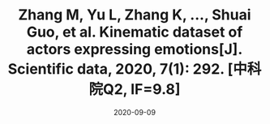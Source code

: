 ---
layout: post
title:  "Zhang M, Yu L, Zhang K, ..., Shuai Guo, et al. Kinematic dataset of actors expressing emotions[J]. Scientific data, 2020, 7(1): 292. [中科院Q2, IF=9.8]"
date:   2020-09-09
comments: true
clickable: false
categories: Journals
---